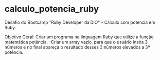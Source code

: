 # calculo_potencia_ruby

Desafio do Bootcamp "Ruby Developer da DIO" - Cálculo com potencia em Ruby.

Objetivo Geral:
Criar um programa na linguagem Ruby que utilize a função matemática potência.
-Criar um array vazio, para que o usuário insira 3 números e no final apareça o resultado desses 3 números elevados a 3ª potência.


